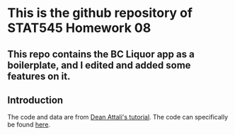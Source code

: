 # This is the github repository of STAT545 Homework 08

## This repo contains the BC Liquor app as a boilerplate, and I edited and added some features on it.

## Introduction


The code and data are from [Dean Attali's tutorial](https://deanattali.com/blog/building-shiny-apps-tutorial). The code can specifically be found [here](https://deanattali.com/blog/building-shiny-apps-tutorial/#12-final-shiny-app-code).


